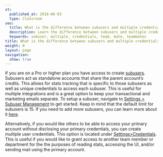 ```yaml
---
st:
  published_at: 2016-06-03
  type: Classroom
seo:
  title: What is the difference between subusers and multiple credentials? 
  description: Learn the difference between subusers and multiple credentials...
  keywords: subuser, multiple, credentials, team, mate, teammates
title: What is the difference between subusers and multiple credentials? 
weight: 0
layout: page
navigation:
  show: true
---
```


If you are on a Pro or higher plan you have access to create [subusers]({{root_url}}/Classroom/Basics/Account/what_are_subusers.html). Subusers act as standalone accounts that share the parent account’s credits. This allows for stats tracking that is specific to those subusers as well as unique credentials to access each subuser. This is useful for multiple integrations and is a great option to keep your transactional and marketing emails separate. To setup a subuser, navigate to [Settings > Subuser Management](https://app.sendgrid.com/settings/subusers) to get started. Keep in mind that the default limit for subusers is 15. If you need to add more subusers, you can learn more about it [here]({{root_url}}/Classroom/Basics/Account/how_do_i_add_more_subusers_to_my_account.html).

Alternatively, if you would like others to be able to access your primary account without disclosing your primary credentials, you can create multiple user credentials. This option is located under [Settings>Credentials](https://app.sendgrid.com/settings/credentials). This is useful if you would like to grant access to another team member or department for the the purposes of reading stats, accessing the UI, and/or sending mail using the primary account. 
